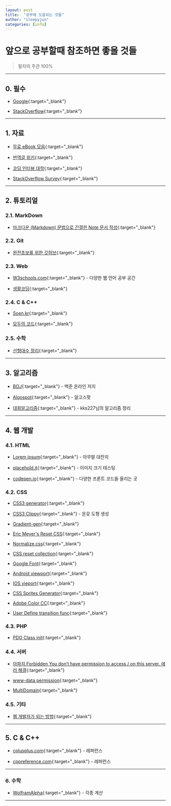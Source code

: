 ```yaml
---
layout: post
title:  "공부에 도움되는 것들"
author: "sleepyjun"
categories: [info]
---
```


# 앞으로 공부할때 참조하면 좋을 것들
 > 필자의 주관 100%  

---
## 0. 필수
- [Google](https://www.google.com/){:target="_blank"}

- [StackOverflow](https://stackoverflow.com/){:target="_blank"}

___

## 1. 자료
- [무료 eBook 모음](https://github.com/EbookFoundation/free-programming-books){:target="_blank"}

- [번역글 위키](https://github.com/nolboo/nolboo.github.io/wiki){:target="_blank"}

- [코딩 인터뷰 대학](https://github.com/jwasham/coding-interview-university){:target="_blank"}

- [StackOverflow Survey](https://insights.stackoverflow.com/survey/2019){:target="_blank"}  

---

## 2. 튜토리얼
### 2.1. MarkDown
- [마크다운 (Markdown) 문법으로 간결한 Note 문서 작성](https://how-to-use.tistory.com/2){:target="_blank"}

### 2.2. Git
- [완전초보를 위한 깃허브](https://nolboo.kim/blog/2013/10/06/github-for-beginner/){:target="_blank"}

### 2.3. Web
- [W3schools.com](https://www.w3schools.com/){:target="_blank"} - 다양한 웹 언어 공부 공간

- [생활코딩](https://www.opentutorials.org/course/1){:target="_blank"}

### 2.4. C & C++
- [Soen.kr](http://soen.kr/){:target="_blank"}

- [모두의 코드](https://modoocode.com/){:target="_blank"}

### 2.5. 수학
- [선형대수 정리](https://twlab.tistory.com/category/Fundamentals/Linear%20Algebra){:target="_blank"} 

---

## 3. 알고리즘
- [BOJ](https://www.acmicpc.net/){:target="_blank"} - 백준 온라인 저지

- [Algospot](https://algospot.com/){:target="_blank"} - 알고스팟

- [대회알고리즘](https://kks227.blog.me/220769859177){:target="_blank"} - kks227님의 알고리즘 정리

___

## 4. 웹 개발
### 4.1. HTML
- [Lorem ipsum](http://lipsum.com){:target="_blank"} - 아무말 대잔치

- [placehold.it](http://placehold.it){:target="_blank"} - 이미지 크기 테스팅

- [codepen.io](codepen.io){:target="_blank"} - 다양한 프론트 코드들 올리는 곳

### 4.2. CSS
- [CSS3 generator](http://css3generator.com){:target="_blank"}

- [CSS3 Clippy](https://bennettfeely.com/clippy/){:target="_blank"} - 온갖 도형 생성  

- [Gradient-gen](http://www.colorzilla.com/gradient-editor){:target="_blank"} 

- [Eric Meyer's Reset CSS](http://meyerweb.com/eric/tools/css/reset){:target="_blank"}

- [Normalize.css](http://necolas.github.io/normalize.css/){:target="_blank"}

- [CSS reset collection](http://cssreset.com/){:target="_blank"}

- [Google Font](fonts.google.com){:target="_blank"}

- [Android viewport](http://developer.android.com/guide/webapps/targeting.html){:target="_blank"} 

- [IOS vieport](http://developer.apple.com/library/safari/#documentation/appleapplications/reference/safarihtmlref/Articles/MetaTags.html){:target="_blank"}

- [CSS Sprites Generator](https://www.toptal.com/developers/css/sprite-generator){:target="_blank"}

- [Adobe Color CC](http://color.adobe.com){:target="_blank"} 

- [User Define transition func](http://cubic-bezier.com){:target="_blank"}  

### 4.3. PHP
- [PDO Class init](https://stackoverflow.com/questions/30396328/access-the-php-pdo-object-in-another-file){:target="_blank"}

### 4.4. 서버
- [아파치 Forbidden You don’t have permission to access / on this server. 에러 해결](https://mytory.net/archives/3143){:target="_blank"}  

- [www-data permission](https://stackoverflow.com/questions/9133024/www-data-permissions){:target="_blank"}

- [MultiDomain](https://www.linux.co.kr/unixwebhosting/multidomain/multidomain.htm){:target="_blank"}

### 4.5. 기타
- [웹 개발자가 되는 방법](https://blog.cordelia273.space/7){:target="_blank"}

___

## 5. C & C++
- [cplusplus.com](http://www.cplusplus.com/){:target="_blank"} - 레퍼런스

- [cppreference.com](https://en.cppreference.com/w/){:target="_blank"} - 레퍼런스  

___

### 6. 수학
- [WolframAlpha](https://www.wolframalpha.com/){:target="_blank"} - 각종 계산

___

